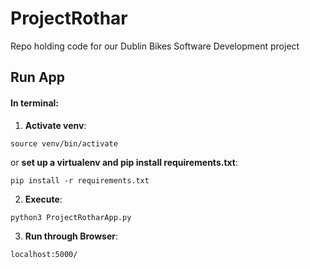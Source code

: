 # ProjectRothar
Repo holding code for our Dublin Bikes Software Development project

## Run App
#### In terminal:
1. **Activate venv**:
  
  ```
  source venv/bin/activate
  ```
or **set up a virtualenv and pip install requirements.txt**:
  
  ```
  pip install -r requirements.txt
  ```
2. **Execute**:
  ```
  python3 ProjectRotharApp.py
  ```

3. **Run through Browser**:
  ```
  localhost:5000/
  ```
